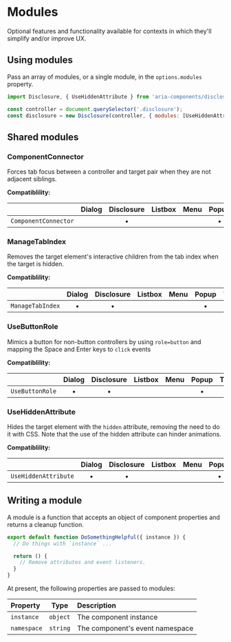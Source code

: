 Modules
=======

Optional features and functionality available for contexts in which they'll simplify and/or improve UX.

## Using modules

Pass an array of modules, or a single module, in the `options.modules` property.

```jsx
import Disclosure, { UseHiddenAttribute } from 'aria-components/disclosure';

const controller = document.querySelector('.disclosure');
const disclosure = new Disclosure(controller, { modules: [UseHiddenAttribute] });
```

## Shared modules

### ComponentConnector

Forces tab focus between a controller and target pair when they are not adjacent siblings.

**Compatiblility:**

|                      | Dialog | Disclosure | Listbox | Menu | Popup | Tablist |
|:---------------------|:------:|:----------:|:-------:|:----:|:-----:|:-------:|
| `ComponentConnector` |        |      •     |         |      |   •   |         |

### ManageTabIndex

Removes the target element's interactive children from the tab index when the 
target is hidden.

**Compatiblility:**

|                      | Dialog | Disclosure | Listbox | Menu | Popup | Tablist |
|:---------------------|:------:|:----------:|:-------:|:----:|:-----:|:-------:|
| `ManageTabIndex`     |    •   |      •     |         |      |   •   |         |

### UseButtonRole

Mimics a button for non-button controllers by using `role=button` and mapping the 
Space and Enter keys to `click` events

**Compatiblility:**

|                      | Dialog | Disclosure | Listbox | Menu | Popup | Tablist |
|:---------------------|:------:|:----------:|:-------:|:----:|:-----:|:-------:|
| `UseButtonRole`      |    •   |      •     |         |      |   •   |         |

### UseHiddenAttribute

Hides the target element with the `hidden` attribute, removing the need to do it 
with CSS. Note that the use of the hidden attribute can hinder animations.

**Compatiblility:**

|                      | Dialog | Disclosure | Listbox | Menu | Popup | Tablist |
|:---------------------|:------:|:----------:|:-------:|:----:|:-----:|:-------:|
| `UseHiddenAttribute` |    •   |      •     |         |      |   •   |         |

## Writing a module

A module is a function that accepts an object of component properties and returns
a cleanup function.

```jsx
export default function DoSomethingHelpful({ instance }) {
  // Do things with `instance` ...

  return () {
    // Remove attributes and event listeners.
  }
}
```

At present, the following properties are passed to modules:

| Property    | Type     | Description                     |
|:------------|:--------:|:--------------------------------|
| `instance`  | `object` | The component instance          |
| `namespace` | `string` | The component's event namespace |
